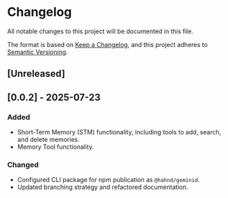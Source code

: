 # Changelog

All notable changes to this project will be documented in this file.

The format is based on [Keep a Changelog](https://keepachangelog.com/en/1.0.0/),
and this project adheres to [Semantic Versioning](https://semver.org/spec/v2.0.0.html).

## [Unreleased]

## [0.0.2] - 2025-07-23

### Added

- Short-Term Memory (STM) functionality, including tools to add, search, and delete memories.
- Memory Tool functionality.

### Changed

- Configured CLI package for npm publication as `@hahnd/geminid`.
- Updated branching strategy and refactored documentation.
